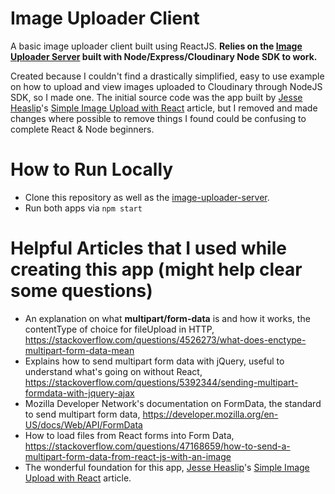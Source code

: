 
# Image Uploader Client
A basic image uploader client built using ReactJS. **Relies on the [Image Uploader Server](https://github.com/sgarcia-dev/image-uploader-server) built with Node/Express/Cloudinary Node SDK to work.**

Created because I couldn't find a drastically simplified, easy to use example on how to upload and view images uploaded to Cloudinary through NodeJS SDK, so I made one. The initial source code was the app built by [Jesse Heaslip](https://codeburst.io/@funador)'s [Simple Image Upload with React](https://codeburst.io/react-image-upload-with-kittens-cc96430eaece) article, but I removed and made changes where possible to remove things I found could be confusing to complete React & Node beginners.

# How to Run Locally
* Clone this repository as well as the [image-uploader-server](https://github.com/sgarcia-dev/image-uploader-server).
* Run both apps via `npm start`

# Helpful Articles that I used while creating this app (might help clear some questions)
* An explanation on what **multipart/form-data** is and how it works, the contentType of choice for fileUpload in HTTP,  https://stackoverflow.com/questions/4526273/what-does-enctype-multipart-form-data-mean
* Explains how to send multipart form data with jQuery, useful to understand what's going on without React, https://stackoverflow.com/questions/5392344/sending-multipart-formdata-with-jquery-ajax
* Mozilla Developer Network's documentation on FormData, the standard to send multipart form data, https://developer.mozilla.org/en-US/docs/Web/API/FormData
* How to load files from React forms into Form Data, https://stackoverflow.com/questions/47168659/how-to-send-a-multipart-form-data-from-react-js-with-an-image
* The wonderful foundation for this app, [Jesse Heaslip](https://codeburst.io/@funador)'s [Simple Image Upload with React](https://codeburst.io/react-image-upload-with-kittens-cc96430eaece) article.

